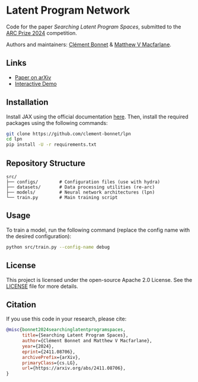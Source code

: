 # Latent Program Network
Code for the paper _Searching Latent Program Spaces_, submitted to the [ARC Prize 2024](https://www.kaggle.com/competitions/arc-prize-2024) competition.

Authors and maintainers: [Clément Bonnet](https://github.com/clement-bonnet) & [Matthew V Macfarlane](https://github.com/mvmacfarlane).


## Links
- [Paper on arXiv](https://arxiv.org/abs/2411.08706)
- [Interactive Demo](https://huggingface.co/spaces/clement-bonnet/lpn)


## Installation
Install JAX using the official documentation [here](https://github.com/jax-ml/jax?tab=readme-ov-file#instructions). Then, install the required packages using the following commands:
```bash
git clone https://github.com/clement-bonnet/lpn
cd lpn
pip install -U -r requirements.txt
```


## Repository Structure
```
src/
├── configs/        # Configuration files (use with hydra)
├── datasets/       # Data processing utilities (re-arc)
├── models/         # Neural network architectures (lpn)
└── train.py        # Main training script
```


## Usage
To train a model, run the following command (replace the config name with the desired configuration):
```bash
python src/train.py --config-name debug
```


## License
This project is licensed under the open-source Apache 2.0 License. See the [LICENSE](LICENSE) file for more details.


## Citation
If you use this code in your research, please cite:
```bibtex
@misc{bonnet2024searchinglatentprogramspaces,
      title={Searching Latent Program Spaces}, 
      author={Clément Bonnet and Matthew V Macfarlane},
      year={2024},
      eprint={2411.08706},
      archivePrefix={arXiv},
      primaryClass={cs.LG},
      url={https://arxiv.org/abs/2411.08706}, 
}
```